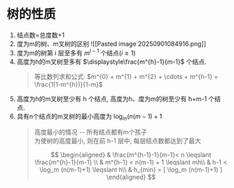 # 树的性质

1. 结点数=总度数+1
2. 度为m的树、m叉树的区别
   ![[Pasted image 20250901084916.png]]
3. 度为m的树第 i 层至多有 $m^{i-1}$ 个结点($i \geqslant 1$)
4. 高度为h的m叉树至多有 $\displaystyle\frac{m^{h}-1}{m-1}$ 个结点.
   > 等比数列求和公式: $m^{0} + m^{1} + m^{2} + \cdots + m^{h-1} = \frac{1(1-m^{h})}{1-m}$
5. 高度为h的m叉树至少有 h 个结点, 高度为h、度为m的树至少有 h+m-1 个结点.
6. 具有n个结点的m叉树的最小高度为 $\log_m (n(m-1)+1$
   > 高度最小的情况 -- 所有结点都有m个孩子 <BR>
   > 为使树的高度最小, 则在前 h-1 层中, 每层结点数都达到了最大
   >
   > $$
   > \begin{aligned}
   > 	 & \frac{m^{h-1}-1}{m-1}< n \leqslant  \frac{m^{h}-1}{m-1} \\
   >   & m^{h-1} < n(m-1) + 1 \leqslant mh\\
   >   & h-1 < \log_m (n(m-1)+1) \leqslant h\\
   >   & h_{min} = [ \log_m (n(m-1)+1) ]
   > \end{aligned}
   > $$
